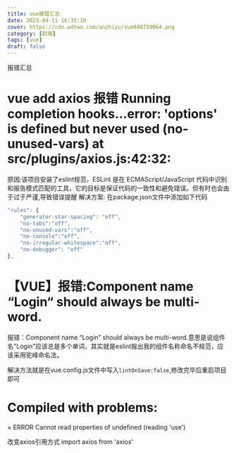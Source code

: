```yaml
---
title: vue报错汇总
date: 2023-04-11 16:35:10
cover: https://cdn.wdtwo.com/anzhiyu/vue048759064.png
category: [前端]
tags: [vue]
draft: false
---
```


报错汇总

<!--more-->

# vue add axios 报错 Running completion hooks...error: 'options' is defined but never used (no-unused-vars) at src/plugins/axios.js:42:32:

原因:该项目安装了eslint规范，ESLint 是在 ECMAScript/JavaScript 代码中识别和报告模式匹配的工具，它的目标是保证代码的一致性和避免错误。但有时也会由于过于严谨,导致错误提醒
解决方案:
在package.json文件中添加如下代码
```js
"rules": {
	"generator-star-spacing": "off",
	"no-tabs":"off",
	"no-unused-vars":"off",
	"no-console":"off",
	"no-irregular-whitespace":"off",
	"no-debugger": "off"
},
```

# 【VUE】报错:Component name “Login“ should always be multi-word.

报错：Component name “Login” should always be multi-word.意思是说组件名"Login"应该总是多个单词，其实就是eslint报出我的组件名称命名不规范，应该采用驼峰命名法。

解决方法就是在vue.config.js文件中写入`lintOnSave:false`,修改完毕后重启项目即可

# Compiled with problems:
×
ERROR
Cannot read properties of undefined (reading 'use')

改变axios引用方式
import axios from 'axios'


